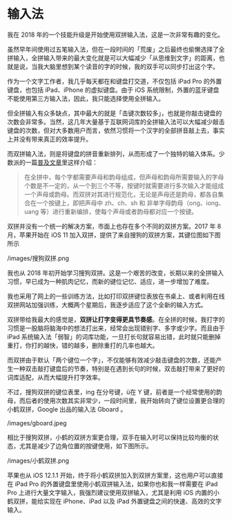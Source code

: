 # 输入法

我在 2018 年的一个技能升级是开始使用双拼输入法，这是一次非常有趣的变化。

虽然早年间使用过五笔输入法，但在一段时间的「荒废」之后最终也偷懒选择了全拼输入，全拼输入带来的最大变化就是可以大幅减少「从思维到文字」的距离，也就是说，当我大脑里想到某个读音的字的时候，我的双手可以同步打出这个字。


作为一个文字工作者，我几乎每天都在和键盘打交道，不仅包括 iPad Pro 的外置键盘，也包括 iPad、iPhone 的虚拟键盘。由于 iOS 系统限制，外置的蓝牙键盘不能使用第三方输入法，因此，我只能选择使用全拼输入。


但全拼输入有众多缺点，其中最大的就是「击键次数较多」，也就是你敲击键盘的次数会非常多。当然，这几年大量基于互联网词库的全拼输入法可以大幅减少敲击键盘的次数，但对大多数用户而言，依然习惯将一个汉字的全部拼音敲上去，事实上并没有带来真正的效率提升。


而双拼输入法，则是将键盘的拼音重新排列，从而形成了一个独特的输入体系。少数派的一篇[普及文章](https://sspai.com/post/32809)里这样介绍：

> 在全拼中，每个字都需要声母和韵母组成，但声母和韵母所需要输入的字母个数是不一定的，从一个到三个不等，按键时就需要进行多次输入才能组成一个声母或韵母。而双拼对其进行规范化，无论是声母还是韵母，都各自集合在一个按键上，即把声母中 zh、ch、sh 和 非单字母韵母（ong、iong、uang 等）进行重新编排，使每个声母或者韵母都对应一个按键。


双拼并没有一个统一的解决方案，市面上也存在多个不同的双拼方案。2017 年 8 月，苹果开始在 iOS 11 加入双拼，提供了来自搜狗的双拼方案，其键位图如下图所示 

/images/搜狗双拼.png


我也从 2018 年初开始学习搜狗双拼。这是一个艰苦的改变，长期以来的全拼输入习惯，早已成为一种肌肉记忆，而新的键位记忆、适应，进一步增加了难度。

我也采用了网上的一些训练方法，比如打印双拼键位表放在书桌上、或者利用在线双拼网站加强训练，大概两个星期后，我逐步适应了这个全新的输入方式。

双拼带给我最大的感觉是，**双拼让打字变得更具节奏感**。在全拼的时候，我打字的习惯是一股脑将脑海中的想法打出来，经常会出现错别字、多字或少字。而且由于 iPad 系统输入法「弱智」的词库功能，一旦打长句就容易出错，此时就只能删掉重打，你打的越快，错的越多，删除重打的几率也越大。

而双拼由于默认「两个键位一个字」，不仅能够有效减少敲击键盘的次数，还能产生一种双击敲打键盘后的节奏，特别是在遇到长句的时候，双击敲打带来了更好的词库适配，从而大幅提升打字效率。


不过，搜狗双拼的键位表里，ing 在分号键，ü在 Y 键，前者是一个经常使用的韵母，而后者的使用次数其实非常少，一段时间里，我开始转向了键位设置更合理的小鹤双拼，Google 出品的输入法 Gboard 。

/images/gboard.jpeg


相比于搜狗双拼，小鹤的双拼方案更合理，双手在输入时可以保持比较均衡的状态，尤其是减少了边角位置的按键使用，如下图所示。

/images/小鹤双拼.png

苹果也从 iOS 12.1.1 开始，终于将小鹤双拼加入到双拼方案里，这也用户可以直接在 iPad Pro 的外置键盘里使用小鹤双拼输入法，如果你也和我一样需要在 iPad Pro 上进行大量文字输入，我强烈建议使用双拼输入，尤其是利用 iOS 内置的小鹤双拼，能给实现在 iPhone、iPad 以及 iPad 外置键盘之间的快速、高效的文字输入。





